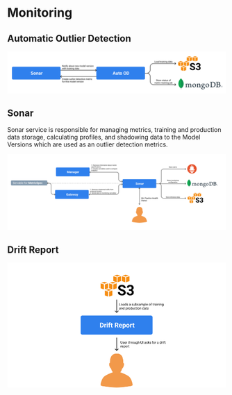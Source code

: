 # Monitoring

## Automatic Outlier Detection

![](../../.gitbook/assets/auto-od-service-diagram%20%281%29%20%284%29%20%286%29%20%286%29%20%282%29.png)

## Sonar

Sonar service is responsible for managing metrics, training and production data storage, calculating profiles, and shadowing data to the Model Versions which are used as an outlier detection metrics.

![](../../.gitbook/assets/sonar-service-diagram%20%281%29%20%284%29%20%286%29%20%286%29%20%283%29.png)

## Drift Report

![](../../.gitbook/assets/drift-report-service-diagram%20%281%29%20%284%29%20%286%29%20%286%29%20%281%29.png)

